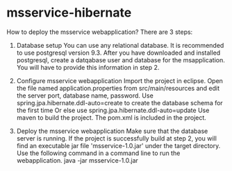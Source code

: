# msservice-hibernate

How to deploy the msservice webapplication?
There are 3 steps:
1. Database setup
You can use any relational database. It is recommended to use postgresql version 9.3. 
After you have downloaded and installed postgresql, create a datqabase user and database for the msapplication. 
You will have to provide this information in step 2.

2. Configure msservice webapplication
Import the project in eclipse. 
Open the file named application.properties from src/main/resources and edit the server port, database name, password. 
Use spring.jpa.hibernate.ddl-auto=create to create the database schema for the first time
Or else use spring.jpa.hibernate.ddl-auto=update
Use maven to build the project. The pom.xml is included in the project.


3. Deploy the msservice webapplication
Make sure that the database server is running. 
If the project is successfully build at step 2, you will find an executable jar file 'msservice-1.0.jar' under the target directory.
Use the following command in a command line to run the webapplication. 
java -jar msservice-1.0.jar
